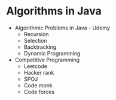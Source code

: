 # Algorithms in Java

* Algorithmic Problems in Java - Udemy
  * Recursion
  * Selection
  * Backtracking
  * Dynamic Programming
* Competitive Programming
  * Leetcode
  * Hacker rank
  * SPOJ
  * Code monk
  * Code forces
